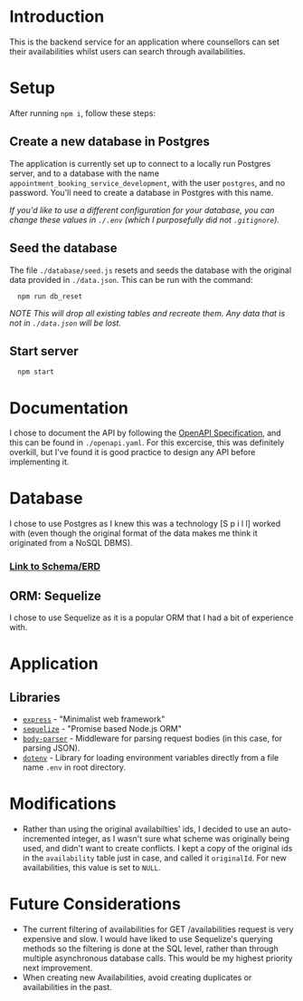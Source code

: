# Introduction

This is the backend service for an application where counsellors can set their availabilities whilst users can search through availabilities.

# Setup

After running `npm i`, follow these steps:

## Create a new database in Postgres

The application is currently set up to connect to a locally run Postgres server, and to a database with the name `appointment_booking_service_development`, with the user `postgres`, and no password. You'll need to create a database in Postgres with this name.

_If you'd like to use a different configuration for your database, you can change these values in `./.env` (which I purposefully did not `.gitignore`)._

## Seed the database

The file `./database/seed.js` resets and seeds the database with the original data provided in `./data.json`. This can be run with the command:

```
  npm run db_reset
```

_*NOTE* This will drop all existing tables and recreate them. Any data that is not in `./data.json` will be lost._

## Start server

```
  npm start
```

# Documentation

I chose to document the API by following the [OpenAPI Specification](https://spec.openapis.org/oas/v3.0.3#openapi-document), and this can be found in `./openapi.yaml`. For this excercise, this was definitely overkill, but I've found it is good practice to design any API before implementing it.

# Database

I chose to use Postgres as I knew this was a technology [S p i l l] worked with (even though the original format of the data makes me think it originated from a NoSQL DBMS).

### [Link to Schema/ERD](https://dbdiagram.io/d/5f6f165e7da1ea736e2f6eb2)

## ORM: Sequelize

I chose to use Sequelize as it is a popular ORM that I had a bit of experience with.

# Application

## Libraries

- [`express`](https://expressjs.com/) - "Minimalist web framework"
- [`sequelize`](https://sequelize.org/master/index.html) - "Promise based Node.js ORM"
- [`body-parser`](https://github.com/expressjs/body-parser#readme) - Middleware for parsing request bodies (in this case, for parsing JSON).
- [`dotenv`]() - Library for loading environment variables directly from a file name `.env` in root directory.

# Modifications

- Rather than using the original availabilties' ids, I decided to use an auto-incremented integer, as I wasn't sure what scheme was originally being used, and didn't want to create conflicts. I kept a copy of the original ids in the `availability` table just in case, and called it `originalId`. For new availabilities, this value is set to `NULL`.

# Future Considerations

- The current filtering of availabilities for GET /availabilities request is very expensive and slow. I would have liked to use Sequelize's querying methods so the filtering is done at the SQL level, rather than through multiple asynchronous database calls. This would be my highest priority next improvement.
- When creating new Availabilities, avoid creating duplicates or availabilities in the past.
